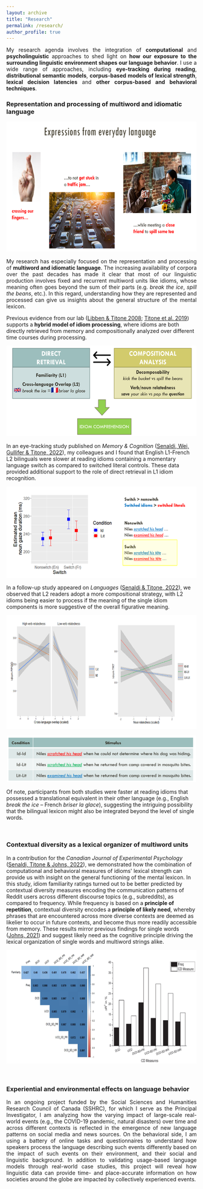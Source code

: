 ```yaml
---
layout: archive
title: "Research"
permalink: /research/
author_profile: true
---
```


<p align="justify"> My research agenda involves the integration of <b>computational</b> and <b>psycholinguistic</b> approaches to shed light on <b>how our exposure to the surrounding linguistic environment shapes our language behavior</b>. I use a wide range of approaches, including <b>eye-tracking during reading</b>, <b>distributional semantic models</b>, <b>corpus-based models of lexical strength</b>, <b>lexical decision latencies</b> and <b>other corpus-based and behavioral techniques</b>. </p>


### Representation and processing of multiword and idiomatic language

<p align="center">
  <img width="650" height="343" src="https://github.com/marcosenaldi/marcosenaldi.github.io/blob/master/images/mwe_new.png?raw=true">
</p>

<p align="justify">My research has especially focused on the representation and processing of <b> multiword and idiomatic language</b>. The increasing availability of corpora over the past decades has made it clear that most of our linguistic production involves fixed and recurrent multiword units like idioms, whose meaning often goes beyond the sum of their parts (e.g. <i>break the ice</i>, <i>spill the beans</i>, etc.). In this regard, understanding how they are represented and processed can give us insights about the general structure of the mental lexicon. </p>

Previous evidence from our lab ([Libben & Titone 2008](https://doi.org/10.3758/MC.36.6.1103); [Titone et al. 2019]( https://doi.org/10.1037/cep0000175)) supports a <b>hybrid model of idiom processing</b>, where idioms are both directly retrieved from memory and compositionally analyzed over different time courses during processing.

<p align="center">
  <img width="550" height="239" src="https://github.com/marcosenaldi/marcosenaldi.github.io/blob/master/images/hybrid.png?raw=true">
</p>

In an eye-tracking study published on <i>Memory & Cognition</i> ([Senaldi, Wei, Gullifer & Titone, 2022](https://doi.org/10.3758/s13421-022-01334-x)), my colleagues and I found that English L1-French L2 bilinguals were slower at reading idioms containing a momentary language switch as compared to switched literal controls. These data provided additional support to the role of direct retrieval in L1 idiom recognition.

<p align="center">
  <img width="600" height="241" src="https://github.com/marcosenaldi/marcosenaldi.github.io/blob/master/images/switch.png?raw=true">
</p>

In a follow-up study appeared on *Languages* ([Senaldi & Titone, 2022](https://doi.org/10.3390/languages7020091)), we observed that L2 readers adopt a more compositional strategy, with L2 idioms being easier to process if the meaning of the single idiom components is more suggestive of the overall figurative meaning.

<p align="center">
  <img width="700" height="300" src="https://github.com/marcosenaldi/marcosenaldi.github.io/blob/master/images/L2_decomp.png?raw=true">
</p>
<p align="center">
  <img width="500" height="124" src="https://github.com/marcosenaldi/marcosenaldi.github.io/blob/master/images/stim.png?raw=true">
</p>

Of note, participants from both studies were faster at reading idioms that possessed a translational equivalent in their other language (e.g., English *break the ice* – French *briser la glace*), suggesting the intriguing possibility that the bilingual lexicon might also be integrated beyond the level of single words.

<br />


### Contextual diversity as a lexical organizer of multiword units

In a contribution for the *Canadian Journal of Experimental Psychology* ([Senaldi, Titone & Johns, 2022](https://doi.org/10.1037/cep0000271)), we demonstrated how the combination of computational and behavioral measures of idioms' lexical strength can provide us with insight on the general functioning of the mental lexicon. In this study, idiom familiarity ratings turned out to be better predicted by contextual diversity measures encoding the communication patterns of Reddit users across different discourse topics (e.g., subreddits), as compared to frequency. While frequency is based on a **principle of repetition**, contextual diversity encodes a **principle of likely need**, whereby phrases that are encountered across more diverse contexts are deemed as likelier to occur in future contexts, and become thus more readily accessible from memory. These results mirror previous findings for single words ([Johns, 2021](http://btjohns.com/pubs/J_PR_inpress.pdf)) and suggest likely need as the cognitive principle driving the lexical organization of single words and multiword strings alike.

<p align="center">
  <img width="700" height="300" src="https://github.com/marcosenaldi/marcosenaldi.github.io/blob/master/images/cjep.png?raw=true">
</p>

<br />


### Experiential and environmental effects on language behavior

<p align="justify"> In an ongoing project funded by the Social Sciences and Humanities Research Council of Canada (SSHRC), for which I serve as the Principal Investigator, I am analyzing how the varying impact of large-scale real-world events (e.g., the COVID-19 pandemic, natural disasters) over time and across different contexts is reflected in the emergence of new language patterns on social media and news sources. On the behavioral side, I am using a battery of online tasks and questionnaires to understand how speakers process the language describing such events differently based on the impact of such events on their environment, and their social and linguistic background. In addition to validating usage-based language models through real-world case studies, this project will reveal how linguistic data can provide time- and place-accurate information on how societies around the globe are impacted by collectively experienced events. </p>
